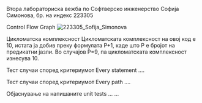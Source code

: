 Втора лабораториска вежба по Софтверско инженерство
Софија Симонова, бр. на индекс 223305

Control Flow Graph
![223305_Sofija_Simonova](https://github.com/SofijaSimonova/SI_2024_lab2_223305/assets/159633263/ac27acdd-a529-4398-9506-5c88f4e863bb)


Цикломатска комплексност
Цикломатската комплексност на овој код е 10, истата ја добив преку формулата P+1, каде што P е бројот на предикатни јазли. Во случајoв P=9, па цикломатската комплексност изнесува 10.

Тест случаи според критериумот Every statement
....

Тест случаи според критериумот Every path
....

Објаснување на напишаните unit tests
... ...
